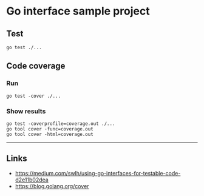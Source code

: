 
# Go interface sample project

## Test
```
go test ./...
```

## Code coverage

### Run
```
go test -cover ./...
```

### Show results
```
go test -coverprofile=coverage.out ./...
go tool cover -func=coverage.out
go tool cover -html=coverage.out
```

---

## Links

* https://medium.com/swlh/using-go-interfaces-for-testable-code-d2e11b02dea
* https://blog.golang.org/cover
